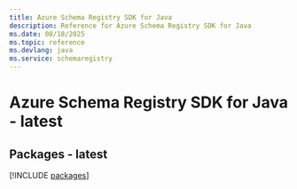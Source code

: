 ```yaml
---
title: Azure Schema Registry SDK for Java
description: Reference for Azure Schema Registry SDK for Java
ms.date: 08/18/2025
ms.topic: reference
ms.devlang: java
ms.service: schemaregistry
---
```

# Azure Schema Registry SDK for Java - latest
## Packages - latest
[!INCLUDE [packages](schema-registry-index.md)]